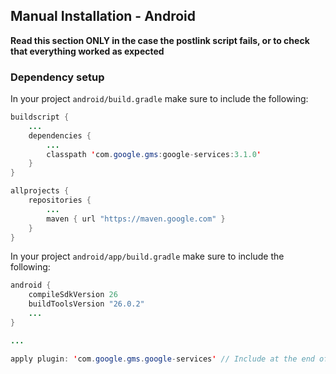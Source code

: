 ## Manual Installation - Android

**Read this section ONLY in the case the postlink script fails, or to check that everything worked as expected**

### Dependency setup

In your project `android/build.gradle` make sure to include the following:
```java
buildscript {
    ...
    dependencies {
        ...
        classpath 'com.google.gms:google-services:3.1.0'
    }
}

allprojects {
    repositories {
        ...
        maven { url "https://maven.google.com" }
    }
}
```


In your project `android/app/build.gradle` make sure to include the following:
```java
android {
    compileSdkVersion 26
    buildToolsVersion "26.0.2"
    ...
}

...

apply plugin: 'com.google.gms.google-services' // Include at the end of file
```